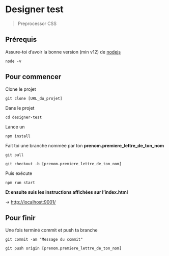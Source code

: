 # Designer test
> Preprocessor CSS

## Prérequis
Assure-toi d’avoir la bonne version (min v12) de [nodejs](https://nodejs.org/)
```shell
node -v 
```

## Pour commencer
Clone le projet
```shell
git clone [URL_du_projet]
```

Dans le projet
```shell
cd designer-test
```

Lance un
```shell
npm install
```

Fait toi une branche nommée par ton **prenom.premiere_lettre_de_ton_nom**
```shell
git pull
```
```shell
git checkout -b [prenom.premiere_lettre_de_ton_nom]
```

Puis exécute 
```shell
npm run start
```

**Et ensuite suis les instructions affichées sur l’index.html**

-> [http://localhost:9001/](http://localhost:9001/)


## Pour finir
Une fois terminé commit et push ta branche

```shell
git commit -am "Message du commit"
```

```shell
git push origin [prenom.premiere_lettre_de_ton_nom]
```